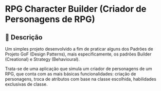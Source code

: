 # RPG Character Builder (Criador de Personagens de RPG)

## 📝 Descrição

Um simples projeto desenvolvido a fim de praticar alguns dos Padrões de Projeto GoF (Design Patterns), mais especificamente, os padrões Builder (Creational) e Strategy (Behavioural).

Trata-se de uma aplicação que simula um criador de personagens de um RPG, que conta com as mais básicas funcionalidades: criação de personagens, troca de atributos com base na classe escolhida, habilidades exclusivas de classe.
